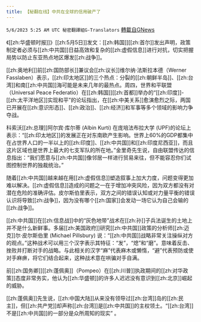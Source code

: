 ```yaml
---
title: 【秘翻在线】中共在全球的信用破产了
---
```

`5/6/2023 5:25 AM UTC 秘密翻譯組G-Translators` [轉載自GNews](https://gnews.org/articles/1279237)

         

《[[zh:华盛顿时报]]》[[zh:5月5日]]发文：[[zh:韩国]][[zh:首尔]]发出声明，政策制定者必须与[[zh:中共国]]日益高效和复杂的[[zh:虚假信息]]进行对抗，切实把握局势以防止东亚热点地区爆发[[zh:战争]]。

[[zh:奥地利]]前[[zh:国防部长]]兼议会[[zh:议长]]维尔纳·法斯拉本德（Werner Fasslaben）表示，[[zh:印太地区]]的三个热点：分裂的[[zh:朝鲜半岛]]、[[zh:台湾]]和南[[zh:中共国]]海可能是未来几年的最热点。周四，世界和平联盟（Universal Peace Federatio）在[[zh:韩国]][[zh:首都]]举办的“[[zh:印度]]\-[[zh:太平洋地区]]实现和平”的论坛指出，在[[zh:中美关系]]愈演愈烈之际，两国已开展在[[zh:意识形态]]、[[zh:政治]]、[[zh:经济]]和军事等多个领域的影响力争夺战。

科索沃[[zh:总理]]阿尔宾·库尔蒂 (Albin Kurti) 在庞培法布拉大学 (UPF)的论坛上表示：“[[zh:印太地区]]的发展正在对东南欧产生影响。世界上60%的GDP都集中在占世界人口的一半以上的[[zh:印度]]、[[zh:中共国]]和[[zh:印度尼西亚]]，而且这片区域也是世界上最大的七支军队的所在地。”金里奇先生说，自由联盟传达的信息指出：“我们愿意与[[zh:中共国]]像邻居一样进行贸易来往，但不能容忍你们试图控制世界的独裁统治。”

随着[[zh:中共国]]越来越在用[[zh:虚假信息]]塑造叙事上加大力度，问题变得更加难以解决。[[zh:虚假信息]]造成的问题之一在于增加冲突风险，因为双方都没有对潜在危险的准确评估。皮尔斯伯里表示，双方之间的错误认知或对力量平衡的错误认识将导致[[zh:战争]]，因为没有哪个[[zh:国家]]会发动一场它认为自己会输的[[zh:战争]]。

[[zh:中共国]]在[[zh:信息战]]中的“灰色地带”战术在[[zh:孙]]子兵法诞生的土地上并不是什么新鲜事。多届[[zh:美国政府]]研究[[zh:中共国]]政策的分析师[[zh:迈克]]尔·皮尔斯伯里 (Michael Pillsbury) 说：“[[zh:中共国]]战略非常关注操纵对方的观点。”这种战术可以用三个汉字表示其特征：“发”，“熄”和“磨”。意味着反击、挫败并打断对手的战略。与此相关的汉字“麻”代表麻木或懒惰，“避”代表预防或使对手麻痹，将它们结合起来，这种战术意在哄骗对手自满。

前[[zh:国务卿]][[zh:蓬佩奥]]（Pompeo）在[[zh:川普]]执政期间的[[zh:对华政策]]态度非常务实，他认为[[zh:华盛顿]]的许多人迟迟没有意识到[[zh:北京]]崛起的威胁。

[[zh:蓬佩奥]]先生说，[[zh:中国大陆]]从来没有领导过[[zh:台湾]]岛的[[zh:民主]]，但[[zh:共产党]]却声称[[zh:台湾]]是[[zh:中共国]]的主权领土。“[[zh:台湾]]不是[[zh:中共国]]的一部分是众所周知的现实” 。
